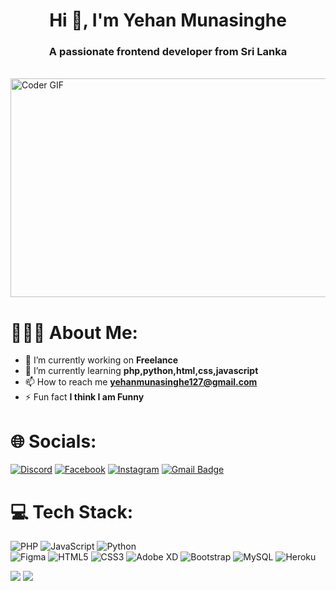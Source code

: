<h1 align="center">Hi 👋, I'm Yehan Munasinghe</h1>
<h3 align="center">A passionate frontend developer from Sri Lanka</h3><br/>
<img alt="Coder GIF" height=350 width=1050 src="https://thumbs.gfycat.com/EvilNextDevilfish-small.gif" />

# 🧑🏻‍💻 About Me:
- 🔭 I’m currently working on **Freelance**
- 🌱 I’m currently learning **php,python,html,css,javascript**
- 📫 How to reach me **yehanmunasinghe127@gmail.com**
- ⚡ Fun fact **I think I am Funny**

# 🌐 Socials:
[![Discord](https://img.shields.io/badge/Discord-%237289DA.svg?logo=discord&logoColor=white)](https://discord.gg/ItzmeYehan#7734) 
[![Facebook](https://img.shields.io/badge/Facebook-%231877F2.svg?logo=Facebook&logoColor=white)](https://www.facebook.com/profile.php?id=100086769666366&mibextid=ZbWKwL)
[![Instagram](https://img.shields.io/badge/Instagram-%23E4405F.svg?logo=Instagram&logoColor=white)](https://instagram.com/yehan_munasinghe_) 
[![Gmail Badge](https://img.shields.io/badge/Gmail-c14438?style=flat-square&logo=Gmail&logoColor=white&link=yehanmunasinghe127@gmail.com)](mailto:yehanmunasinghe127@gmail.com)<br/>

# 💻 Tech Stack:
![PHP](https://img.shields.io/badge/-php-000000?style=flat&logo=php)
![JavaScript](https://img.shields.io/badge/-javascript-000000?style=flat&logo=javascript) 
![Python](https://img.shields.io/badge/-Python-000000?style=flat&logo=python)	
![Figma](https://img.shields.io/badge/-Figma-000000?style=flat&logo=Figma) 
![HTML5](https://img.shields.io/badge/-HTML5-000000?style=flat&logo=HTML5)
![CSS3](https://img.shields.io/badge/-CSS3-000000?style=flat&logo=CSS3) 
![Adobe XD](https://img.shields.io/badge/Adobe%20XD-000000?style=flat&logo=Adobe%20XD) 
![Bootstrap](https://img.shields.io/badge/-Bootstrap-000000?style=flat&logo=bootstrap)
![MySQL](https://img.shields.io/badge/-MySQL-000000?style=flat&logo=MySQL)
![Heroku](https://img.shields.io/badge/-Heroku-000000?style=flat&logo=heroku)

![](https://github-readme-stats.vercel.app/api?username=YehanMunasinghe01&theme=radical&hide_border=false&include_all_commits=false&count_private=false)
![](https://github-readme-streak-stats.herokuapp.com/?user=YehanMunasinghe01&theme=radical&hide_border=false)<br/>


